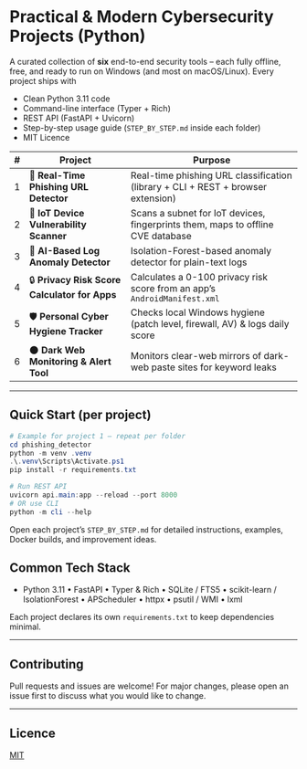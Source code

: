 # Practical & Modern Cybersecurity Projects (Python)

A curated collection of **six** end-to-end security tools – each fully offline, free, and ready to run on Windows (and most on macOS/Linux).  Every project ships with

* Clean Python 3.11 code
* Command-line interface (Typer + Rich)
* REST API (FastAPI + Uvicorn)
* Step-by-step usage guide (`STEP_BY_STEP.md` inside each folder)
* MIT Licence

| # | Project | Purpose |
|---|---------|---------|
| 1 | 🔗 **Real-Time Phishing URL Detector** | Real-time phishing URL classification (library + CLI + REST + browser extension) |
| 2 | 📡 **IoT Device Vulnerability Scanner** | Scans a subnet for IoT devices, fingerprints them, maps to offline CVE database |
| 3 | 📜 **AI-Based Log Anomaly Detector** | Isolation-Forest-based anomaly detector for plain-text logs |
| 4 | 🔒 **Privacy Risk Score Calculator for Apps** | Calculates a 0-100 privacy risk score from an app’s `AndroidManifest.xml` |
| 5 | 🛡️ **Personal Cyber Hygiene Tracker** | Checks local Windows hygiene (patch level, firewall, AV) & logs daily score |
| 6 | 🌑 **Dark Web Monitoring & Alert Tool** | Monitors clear-web mirrors of dark-web paste sites for keyword leaks |

---

## Quick Start (per project)

```powershell
# Example for project 1 – repeat per folder
cd phishing_detector
python -m venv .venv
.\.venv\Scripts\Activate.ps1
pip install -r requirements.txt

# Run REST API
uvicorn api.main:app --reload --port 8000
# OR use CLI
python -m cli --help
```
Open each project’s `STEP_BY_STEP.md` for detailed instructions, examples, Docker builds, and improvement ideas.



## Common Tech Stack

* Python 3.11  •  FastAPI  •  Typer & Rich  • SQLite / FTS5  • scikit-learn / IsolationForest  • APScheduler  • httpx  • psutil / WMI  • lxml

Each project declares its own `requirements.txt` to keep dependencies minimal.

---

## Contributing

Pull requests and issues are welcome!  For major changes, please open an issue first to discuss what you would like to change.

---

## Licence

[MIT](LICENSE)
